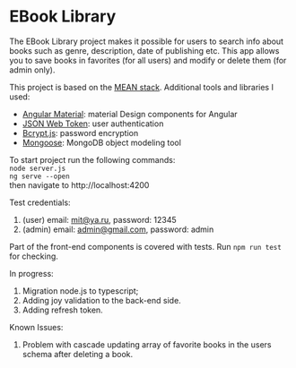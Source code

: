 # EBook Library

The EBook Library project makes it possible for users to search info about books such as genre, description, date of publishing etc. This app allows you to save books in favorites (for all users) and modify or delete them (for admin only).

This project is based on the [MEAN stack](<https://en.wikipedia.org/wiki/MEAN_(software_bundle)>).
Additional tools and libraries I used:

- [Angular Material](https://material.angular.io): material Design components for Angular
- [JSON Web Token](https://jwt.io): user authentication
- [Bcrypt.js](https://github.com/dcodeIO/bcrypt.js): password encryption
- [Mongoose](https://mongoosejs.com): MongoDB object modeling tool

To start project run the following commands:\
`node server.js`\
`ng serve --open`\
then navigate to http://localhost:4200

Test credentials:

1.  (user) email: mit@ya.ru, password: 12345
2.  (admin) email: admin@gmail.com, password: admin

Part of the front-end components is covered with tests. Run `npm run test` for checking.

In progress:

1. Migration node.js to typescript;
2. Adding joy validation to the back-end side.
3. Adding refresh token.

Known Issues:

1. Problem with cascade updating array of favorite books in the users schema after deleting a book.
